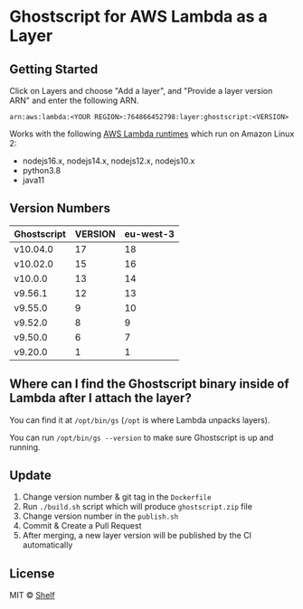# Ghostscript for AWS Lambda as a Layer

## Getting Started

Click on Layers and choose "Add a layer", and "Provide a layer version ARN" and enter the following ARN.

```
arn:aws:lambda:<YOUR REGION>:764866452798:layer:ghostscript:<VERSION>
```

Works with the following [AWS Lambda runtimes](https://docs.aws.amazon.com/lambda/latest/dg/lambda-runtimes.html) which
run on Amazon Linux 2:

- nodejs16.x, nodejs14.x, nodejs12.x, nodejs10.x
- python3.8
- java11

## Version Numbers

| Ghostscript | VERSION | eu-west-3 |
|-------------|---------|-----------|
| v10.04.0    | 17      | 18        |
| v10.02.0    | 15      | 16        |
| v10.0.0     | 13      | 14        |
| v9.56.1     | 12      | 13        |
| v9.55.0     | 9       | 10        |
| v9.52.0     | 8       | 9         |
| v9.50.0     | 6       | 7         |
| v9.20.0     | 1       | 1         |

## Where can I find the Ghostscript binary inside of Lambda after I attach the layer?

You can find it at `/opt/bin/gs` (`/opt` is where Lambda unpacks layers).

You can run `/opt/bin/gs --version` to make sure Ghostscript is up and running.

## Update

1. Change version number & git tag in the `Dockerfile`
2. Run `./build.sh` script which will produce `ghostscript.zip` file
3. Change version number in the `publish.sh`
4. Commit & Create a Pull Request
5. After merging, a new layer version will be published by the CI automatically

## License

MIT © [Shelf](https://shelf.io)

